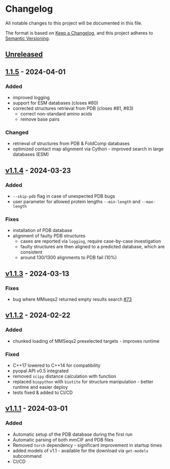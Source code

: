 # Changelog
All notable changes to this project will be documented in this file.

The format is based on [Keep a Changelog](https://keepachangelog.com/en/1.0.0/), and this project adheres
to [Semantic Versioning](https://semver.org/spec/v2.0.0.html).

## [Unreleased]
[Unreleased]: https://github.com/bioinf-MCB/Metagenomic-DeepFRI/compare/v1.1.5...HEAD

## [1.1.5] - 2024-04-01
[1.1.5]: https://github.com/bioinf-MCB/Metagenomic-DeepFRI/compare/v1.1.4...v1.1.5

### Added
- improved logging
- support for ESM databases (closes #80)
- corrected structures retrieval from PDB (closes #81, #83)
    - correct non-standard amino acids
    - remove base pairs

### Changed
- retrieval of structures from PDB & FoldComp databases
- optimized contact map alignment via Cython - improved search in large databases (ESM)


## [v1.1.4] - 2024-03-23
[v1.1.4]: https://github.com/bioinf-MCB/Metagenomic-DeepFRI/compare/v1.1.3...v1.1.4

### Added
- `--skip-pdb` flag in case of unexpected PDB bugs
- user parameter for allowed protein lengths `--min-length` and `--max-length`

### Fixes
- installation of PDB database
- alignment of faulty PDB structures
    - cases are reported via `logging`, require case-by-case investigation
    - faulty structures are then aligned to a predicted database, which are consistent
    - around 130/1300 alignments to PDB fail (10%)

## [v1.1.3] - 2024-03-13
[v1.1.3]: https://github.com/bioinf-MCB/Metagenomic-DeepFRI/compare/v1.1.2...v1.1.3

### Fixes
- bug where MMseqs2 returned empty results search [#73](https://github.com/bioinf-mcb/Metagenomic-DeepFRI/issues/73)

## [v1.1.2] - 2024-02-22
[v1.1.2]: https://github.com/bioinf-MCB/Metagenomic-DeepFRI/compare/v1.1.1...v1.1.2

### Added
- chunked loading of MMSeqs2 preselected targets - improves runtime

### Fixed
- C++17 lowered to C++14 for compatibility
- pyopal API v0.5 integrated
- removed `scipy` distance calculation with function
- replaced `biopython` with `biotite` for structure manipulation - better runtime and easier deploy
- tests fixed & added to CI/CD

## [v1.1.1] - 2024-03-01
[v1.1.1]: https://github.com/bioinf-MCB/Metagenomic-DeepFRI/compare/v1.0.0...v1.1.1

### Added

- Automatic setup of the PDB database during the first run
- Automatic parsing of both mmCIF and PDB files
- Removed `torch` dependency - significant improvement in startup times
- added models of v1.1 - available for the download via `get-models` subcommand
- CI/CD
